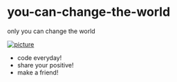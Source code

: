 # you-can-change-the-world

only you can change the world

[![picture](http://i.quoteaddicts.com/media/quotes/2/72038-quotes-about-change-the-world.jpg)](https://www.youtube.com/watch?v=hqznUenqN_s)

* code everyday!
* share your positive!
* make a friend!
